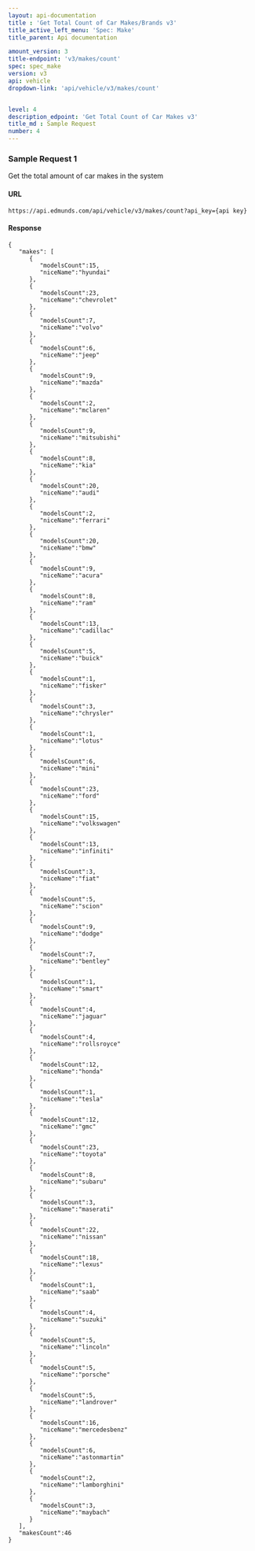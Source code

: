 ```yaml
---
layout: api-documentation
title : 'Get Total Count of Car Makes/Brands v3'
title_active_left_menu: 'Spec: Make'
title_parent: Api documentation

amount_version: 3
title-endpoint: 'v3/makes/count'
spec: spec_make
version: v3
api: vehicle
dropdown-link: 'api/vehicle/v3/makes/count'


level: 4
description_edpoint: 'Get Total Count of Car Makes v3'
title_md : Sample Request
number: 4
---
```


### Sample Request 1

Get the total amount of car makes in the system

#### URL

    https://api.edmunds.com/api/vehicle/v3/makes/count?api_key={api key}

#### Response

    {
       "makes": [
          {
             "modelsCount":15,
             "niceName":"hyundai"
          },
          {
             "modelsCount":23,
             "niceName":"chevrolet"
          },
          {
             "modelsCount":7,
             "niceName":"volvo"
          },
          {
             "modelsCount":6,
             "niceName":"jeep"
          },
          {
             "modelsCount":9,
             "niceName":"mazda"
          },
          {
             "modelsCount":2,
             "niceName":"mclaren"
          },
          {
             "modelsCount":9,
             "niceName":"mitsubishi"
          },
          {
             "modelsCount":8,
             "niceName":"kia"
          },
          {
             "modelsCount":20,
             "niceName":"audi"
          },
          {
             "modelsCount":2,
             "niceName":"ferrari"
          },
          {
             "modelsCount":20,
             "niceName":"bmw"
          },
          {
             "modelsCount":9,
             "niceName":"acura"
          },
          {
             "modelsCount":8,
             "niceName":"ram"
          },
          {
             "modelsCount":13,
             "niceName":"cadillac"
          },
          {
             "modelsCount":5,
             "niceName":"buick"
          },
          {
             "modelsCount":1,
             "niceName":"fisker"
          },
          {
             "modelsCount":3,
             "niceName":"chrysler"
          },
          {
             "modelsCount":1,
             "niceName":"lotus"
          },
          {
             "modelsCount":6,
             "niceName":"mini"
          },
          {
             "modelsCount":23,
             "niceName":"ford"
          },
          {
             "modelsCount":15,
             "niceName":"volkswagen"
          },
          {
             "modelsCount":13,
             "niceName":"infiniti"
          },
          {
             "modelsCount":3,
             "niceName":"fiat"
          },
          {
             "modelsCount":5,
             "niceName":"scion"
          },
          {
             "modelsCount":9,
             "niceName":"dodge"
          },
          {
             "modelsCount":7,
             "niceName":"bentley"
          },
          {
             "modelsCount":1,
             "niceName":"smart"
          },
          {
             "modelsCount":4,
             "niceName":"jaguar"
          },
          {
             "modelsCount":4,
             "niceName":"rollsroyce"
          },
          {
             "modelsCount":12,
             "niceName":"honda"
          },
          {
             "modelsCount":1,
             "niceName":"tesla"
          },
          {
             "modelsCount":12,
             "niceName":"gmc"
          },
          {
             "modelsCount":23,
             "niceName":"toyota"
          },
          {
             "modelsCount":8,
             "niceName":"subaru"
          },
          {
             "modelsCount":3,
             "niceName":"maserati"
          },
          {
             "modelsCount":22,
             "niceName":"nissan"
          },
          {
             "modelsCount":18,
             "niceName":"lexus"
          },
          {
             "modelsCount":1,
             "niceName":"saab"
          },
          {
             "modelsCount":4,
             "niceName":"suzuki"
          },
          {
             "modelsCount":5,
             "niceName":"lincoln"
          },
          {
             "modelsCount":5,
             "niceName":"porsche"
          },
          {
             "modelsCount":5,
             "niceName":"landrover"
          },
          {
             "modelsCount":16,
             "niceName":"mercedesbenz"
          },
          {
             "modelsCount":6,
             "niceName":"astonmartin"
          },
          {
             "modelsCount":2,
             "niceName":"lamborghini"
          },
          {
             "modelsCount":3,
             "niceName":"maybach"
          }
       ],
       "makesCount":46
    }

